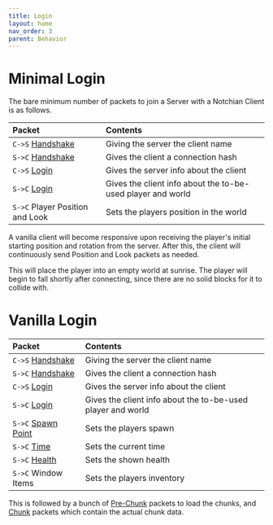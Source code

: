 ```yaml
---
title: Login
layout: home
nav_order: 3
parent: Behavior
---
```


# Minimal Login
The bare minimum number of packets to join a Server with a Notchian Client is as follows.

| Packet | Contents |
| :--- | :--- |
| `C->S` [Handshake](../packets/002-handshake#serverbound) | Giving the server the client name |
| `S->C` [Handshake](../packets/002-handshake#clientbound) | Gives the client a connection hash |
| `C->S` [Login](../packets/001-login#serverbound) | Gives the server info about the client |
| `S->C` [Login](../packets/001-login#clientbound) | Gives the client info about the to-be-used player and world |
| `S->C` Player Position and Look | Sets the players position in the world |

A vanilla client will become responsive upon receiving the player's initial starting position and rotation from the server. After this, the client will continuously send Position and Look packets as needed.

This will place the player into an empty world at sunrise. The player will begin to fall shortly after connecting, since there are no solid blocks for it to collide with.

# Vanilla Login

| Packet | Contents |
| :--- | :--- |
| `C->S` [Handshake](../packets/002-handshake#serverbound) | Giving the server the client name |
| `S->C` [Handshake](../packets/002-handshake#clientbound) | Gives the client a connection hash |
| `C->S` [Login](../packets/001-login#serverbound) | Gives the server info about the client |
| `S->C` [Login](../packets/001-login#clientbound) | Gives the client info about the to-be-used player and world |
| `S->C` [Spawn Point](../packets/006-spawn-point#clientbound) | Sets the players spawn |
| `S->C` [Time](../packets/004-time#clientbound) | Sets the current time |
| `S->C` [Health](../packets/008-health#clientbound) | Sets the shown health |
| `S->C` Window Items | Sets the players inventory |

This is followed by a bunch of [Pre-Chunk](../packets/050-pre-chunk) packets to load the chunks, and [Chunk](../packets/051-chunk) packets which contain the actual chunk data.
